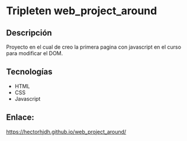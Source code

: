 # Tripleten web_project_around

## Descripción

Proyecto en el cual de creo la primera pagina con javascript en el curso para modificar el DOM.

## Tecnologías

- HTML
- CSS
- Javascript

## Enlace:

https://hectorhjdh.github.io/web_project_around/
